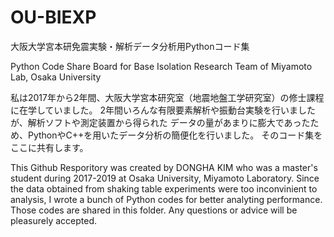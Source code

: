# OU-BIEXP
大阪大学宮本研免震実験・解析データ分析用Pythonコード集

Python Code Share Board for Base Isolation Research Team of Miyamoto Lab, Osaka University

私は2017年から2年間、大阪大学宮本研究室（地震地盤工学研究室）の修士課程に在学していました。
2年間いろんな有限要素解析や振動台実験を行いましたが、解析ソフトや測定装置から得られた
データの量があまりに膨大であったため、PythonやC++を用いたデータ分析の簡便化を行いました。
そのコード集をここに共有します。

This Github Resporitory was created by DONGHA KIM who was a master's student during 2017-2019 at Osaka University, Miyamoto Laboratory. Since the data obtained from shaking table experiments were too inconvinient to analysis, I wrote a bunch of Python codes for better analyting performance. Those codes are shared in this folder. Any questions or advice will be pleasurely accepted.
